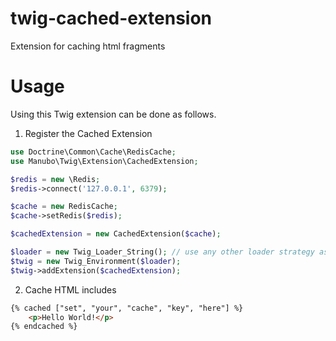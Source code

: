 twig-cached-extension
=====================

Extension for caching html fragments

# Usage

Using this Twig extension can be done as follows.
1. Register the Cached Extension
```php
use Doctrine\Common\Cache\RedisCache;
use Manubo\Twig\Extension\CachedExtension;

$redis = new \Redis;
$redis->connect('127.0.0.1', 6379);

$cache = new RedisCache;
$cache->setRedis($redis);

$cachedExtension = new CachedExtension($cache);

$loader = new Twig_Loader_String(); // use any other loader strategy as required
$twig = new Twig_Environment($loader);
$twig->addExtension($cachedExtension);
```
2. Cache HTML includes
```html
{% cached ["set", "your", "cache", "key", "here"] %}
	<p>Hello World!</p>
{% endcached %}
```
